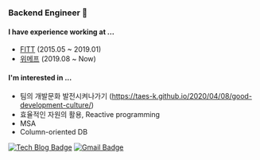 ### Backend Engineer 👋
#### I have experience working at ...  

- [FITT](https://fitt.kr) (2015.05 ~ 2019.01)
- [위메프](https://wemakeprice.com) (2019.08 ~ Now)  

#### I'm interested in ...

- 팀의 개발문화 발전시켜나가기 (https://taes-k.github.io/2020/04/08/good-development-culture/)
- 효율적인 자원의 활용, Reactive programming
- MSA
- Column-oriented DB

[![Tech Blog Badge](http://img.shields.io/badge/-Tech%20blog-black?style=flat-square&logo=github&link=https://taes-k.github.io/)](https://taes-k.github.io/)
[![Gmail Badge](https://img.shields.io/badge/Gmail-d14836?style=flat-square&logo=Gmail&logoColor=white&link=mailto:cobura12@gmail.com)](mailto:cobura12@gmail.com)
	

  
<!--
**taes-k/taes-k** is a ✨ _special_ ✨ repository because its `README.md` (this file) appears on your GitHub profile.

Here are some ideas to get you started:

- 🔭 I’m currently working on ...
- 🌱 I’m currently learning ...
- 👯 I’m looking to collaborate on ...
- 🤔 I’m looking for help with ...
- 💬 Ask me about ...
- 📫 How to reach me: ...
- 😄 Pronouns: ...
- ⚡ Fun fact: ...
-->

